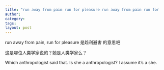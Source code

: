 ```yaml
---
title: "run away from pain run for pleasure run away from pain run for pleasure 是趋利避害 的意思吧"
author:
category: 
tags: 
layout: post
---
```

run away from pain, run for pleasure 是趋利避害 的意思吧

这是哪位人类学家说的？她是人类学家么？

Which anthropologist said that. Is she a anthropologist? I assume it’s a she.


